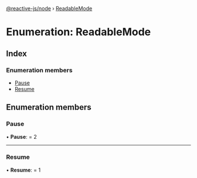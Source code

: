 [@reactive-js/node](../README.md) › [ReadableMode](readablemode.md)

# Enumeration: ReadableMode

## Index

### Enumeration members

* [Pause](readablemode.md#pause)
* [Resume](readablemode.md#resume)

## Enumeration members

###  Pause

• **Pause**: = 2

___

###  Resume

• **Resume**: = 1

